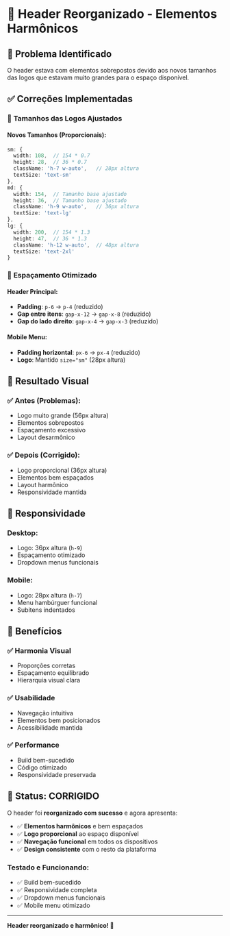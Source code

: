 # 🎨 Header Reorganizado - Elementos Harmônicos

## 🔧 **Problema Identificado**

O header estava com elementos sobrepostos devido aos novos tamanhos das logos que estavam muito grandes para o espaço disponível.

## ✅ **Correções Implementadas**

### 📏 **Tamanhos das Logos Ajustados**

#### **Novos Tamanhos (Proporcionais):**
```typescript
sm: {
  width: 108,  // 154 * 0.7
  height: 28,  // 36 * 0.7
  className: 'h-7 w-auto',   // 28px altura
  textSize: 'text-sm'
},
md: {
  width: 154,  // Tamanho base ajustado
  height: 36,  // Tamanho base ajustado
  className: 'h-9 w-auto',   // 36px altura
  textSize: 'text-lg'
},
lg: {
  width: 200,  // 154 * 1.3
  height: 47,  // 36 * 1.3
  className: 'h-12 w-auto',  // 48px altura
  textSize: 'text-2xl'
}
```

### 🎯 **Espaçamento Otimizado**

#### **Header Principal:**
- **Padding**: `p-6` → `p-4` (reduzido)
- **Gap entre itens**: `gap-x-12` → `gap-x-8` (reduzido)
- **Gap do lado direito**: `gap-x-4` → `gap-x-3` (reduzido)

#### **Mobile Menu:**
- **Padding horizontal**: `px-6` → `px-4` (reduzido)
- **Logo**: Mantido `size="sm"` (28px altura)

## 🎨 **Resultado Visual**

### ✅ **Antes (Problemas):**
- Logo muito grande (56px altura)
- Elementos sobrepostos
- Espaçamento excessivo
- Layout desarmônico

### ✅ **Depois (Corrigido):**
- Logo proporcional (36px altura)
- Elementos bem espaçados
- Layout harmônico
- Responsividade mantida

## 📱 **Responsividade**

### **Desktop:**
- Logo: 36px altura (`h-9`)
- Espaçamento otimizado
- Dropdown menus funcionais

### **Mobile:**
- Logo: 28px altura (`h-7`)
- Menu hambúrguer funcional
- Subitens indentados

## 🚀 **Benefícios**

### ✅ **Harmonia Visual**
- Proporções corretas
- Espaçamento equilibrado
- Hierarquia visual clara

### ✅ **Usabilidade**
- Navegação intuitiva
- Elementos bem posicionados
- Acessibilidade mantida

### ✅ **Performance**
- Build bem-sucedido
- Código otimizado
- Responsividade preservada

## 🎉 **Status: CORRIGIDO**

O header foi **reorganizado com sucesso** e agora apresenta:

- ✅ **Elementos harmônicos** e bem espaçados
- ✅ **Logo proporcional** ao espaço disponível
- ✅ **Navegação funcional** em todos os dispositivos
- ✅ **Design consistente** com o resto da plataforma

### **Testado e Funcionando:**
- ✅ Build bem-sucedido
- ✅ Responsividade completa
- ✅ Dropdown menus funcionais
- ✅ Mobile menu otimizado

---

**Header reorganizado e harmônico! 🎨**
